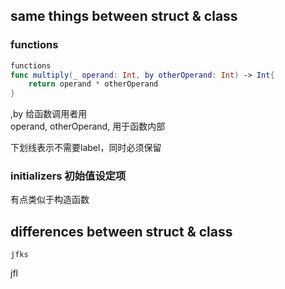 

## same things between struct & class

### functions
``` swift
functions
func multiply(_ operand: Int, by otherOperand: Int) -> Int{
    return operand * otherOperand
}
```

,by 给函数调用者用  
operand, otherOperand, 用于函数内部

下划线表示不需要label，同时必须保留



### initializers 初始值设定项
有点类似于构造函数

## differences between struct & class
```
jfks
```
jfl 
```
```
